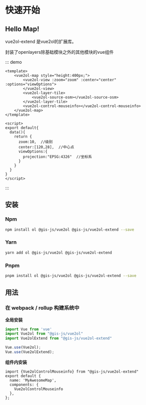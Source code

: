 # 快速开始

## Hello Map!

vue2ol-extend 是vue2ol的扩展库。

封装了openlayers除基础模块之外的其他模块的vue组件

::: demo

``` vue 
<template>
    <vue2ol-map style="height:400px;">
        <vue2ol-view :zoom="zoom" :center="center" :options="viewOptions">
        </vue2ol-view>
        <vue2ol-layer-tile>
            <vue2ol-source-osm></vue2ol-source-osm>
        </vue2ol-layer-tile>
        <vue2ol-control-mouseinfo></vue2ol-control-mouseinfo>
    </vue2ol-map>
</template>

<script>
export default{
  data(){
    return {
      zoom:10,  //级别
      center:[120,28],  //中心点
      viewOptions:{
        projection:"EPSG:4326"  //坐标系
      }
    }
  }
}
</script>
```

:::





## 安装

### Npm

```sh
npm install ol @gis-js/vue2ol @gis-js/vue2ol-extend --save
```



### Yarn

```sh
yarn add ol @gis-js/vue2ol @gis-js/vue2ol-extend
```



### Pnpm

```sh
pnpm install ol @gis-js/vue2ol @gis-js/vue2ol-extend --save
```



## 用法

### 在 webpack / rollup 构建系统中

**全局安装**

```javascript
import Vue from 'vue'
import Vue2ol from "@gis-js/vue2ol"
import Vue2olExtend from "@gis-js/vue2ol-extend"

Vue.use(Vue2ol);
Vue.use(Vue2olExtend);
```

**组件内安装**

```vue
import {Vue2olControlMouseinfo} from "@gis-js/vue2ol-extend"
export default {
  name: 'MyAwesomeMap',
  components: {
	Vue2olControlMouseinfo
  },
};
```

